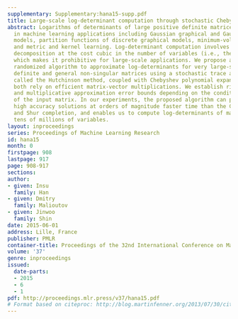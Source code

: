 ```yaml
---
supplementary: Supplementary:hana15-supp.pdf
title: Large-scale log-determinant computation through stochastic Chebyshev expansions
abstract: Logarithms of determinants of large positive definite matrices appear ubiquitously
  in machine learning applications including Gaussian graphical and Gaussian process
  models, partition functions of discrete graphical models, minimum-volume ellipsoids
  and metric and kernel learning. Log-determinant computation involves the Cholesky
  decomposition at the cost cubic in the number of variables (i.e., the matrix dimension),
  which makes it prohibitive for large-scale applications. We propose a linear-time
  randomized algorithm to approximate log-determinants for very large-scale positive
  definite and general non-singular matrices using a stochastic trace approximation,
  called the Hutchinson method, coupled with Chebyshev polynomial expansions that
  both rely on efficient matrix-vector multiplications. We establish rigorous additive
  and multiplicative approximation error bounds depending on the condition number
  of the input matrix. In our experiments, the proposed algorithm can provide very
  high accuracy solutions at orders of magnitude faster time than the Cholesky decomposition
  and Shur completion, and enables us to compute log-determinants of matrices involving
  tens of millions of variables.
layout: inproceedings
series: Proceedings of Machine Learning Research
id: hana15
month: 0
firstpage: 908
lastpage: 917
page: 908-917
sections: 
author:
- given: Insu
  family: Han
- given: Dmitry
  family: Malioutov
- given: Jinwoo
  family: Shin
date: 2015-06-01
address: Lille, France
publisher: PMLR
container-title: Proceedings of the 32nd International Conference on Machine Learning
volume: '37'
genre: inproceedings
issued:
  date-parts:
  - 2015
  - 6
  - 1
pdf: http://proceedings.mlr.press/v37/hana15.pdf
# Format based on citeproc: http://blog.martinfenner.org/2013/07/30/citeproc-yaml-for-bibliographies/
---
```

